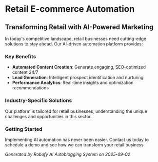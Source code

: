 # Retail E-commerce Automation

## Transforming Retail with AI-Powered Marketing

In today's competitive landscape, retail businesses need cutting-edge solutions to stay ahead. Our AI-driven automation platform provides:

### Key Benefits
- **Automated Content Creation**: Generate engaging, SEO-optimized content 24/7
- **Lead Generation**: Intelligent prospect identification and nurturing
- **Performance Analytics**: Real-time insights and optimization recommendations

### Industry-Specific Solutions
Our platform is tailored for retail businesses, understanding the unique challenges and opportunities in this sector.

### Getting Started
Implementing AI automation has never been easier. Contact us today to schedule a demo and see how we can transform your retail business.

*Generated by Robofy AI Autoblogging System on 2025-09-02*
